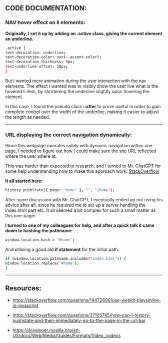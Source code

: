 ## CODE DOCUMENTATION:

### NAV hover effect on li elements:

**Originally, I set it up by adding an .active class, giving the current element an underline.**

```bash
.active {
text-decoration: underline;
text-decoration-color: var(--accent-color);
text-decoration-thickness: 3px;
text-underline-offset: 10px;
}
```

But I wanted more animation during the user interaction with the nav elements. The effect I wanted was to visibly show the user live what is the hovered li item, by shortening the underline slightly upon hovering the element.

In this case, I found the pseudo class **::after** to prove useful in order to gain complete control over the width of the underline, making it easier to adjust the length as needed.

---

### URL displaying the correct navigation dynamically:

Since this webpage operates solely with dynamic navigation within one page, I needed to figure out how I could make sure the site URL reflected where the user where at.

This was harder than expected to research, and I turned to Mr. ChatGPT for some help understanding how to make this approach work:
[StackOverflow](https://stackoverflow.com/questions/37105745/how-can-i-history-pushstate-and-then-immediately-go-to-the-page-in-the-url-bar)

**It all started here:**

```bash
history.pushState({ page: "home" }, "", "/home");
```

After some discussion with Mr. ChatGPT, I eventually ended up not using his advice after all, since he required me to set up a server handling the index.html part etc. It all seemed a bit complex for such a small matter as this one-pager.

**I turned to one of my colleagues for help, and after a quick talk it came down to hashing the pathname:**

```bash
window.location.hash = "#home";
```

And utilising a good old **if statement** for the initial path:

```bash
if (window.location.pathname.includes("index.html")) {
window.location.replace("#home");
}
```

---

## Resources:

- https://stackoverflow.com/questions/14472690/use-webkit-playsinline-in-javascript

- https://stackoverflow.com/questions/37105745/how-can-i-history-pushstate-and-then-immediately-go-to-the-page-in-the-url-bar

- https://developer.mozilla.org/en-US/docs/Web/Media/Guides/Formats/Video_codecs

